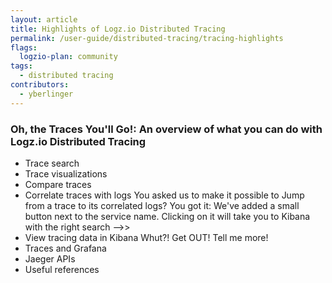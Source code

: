 ```yaml
---
layout: article
title: Highlights of Logz.io Distributed Tracing
permalink: /user-guide/distributed-tracing/tracing-highlights
flags:
  logzio-plan: community
tags:
  - distributed tracing
contributors:
  - yberlinger
---
```

### Oh, the Traces You'll Go!: An overview of what you can do with Logz.io Distributed Tracing

* Trace search
* Trace visualizations
* Compare traces
* Correlate traces with logs
  You asked us to make it possible to Jump from a trace to its correlated logs? 
  You got it: We've added a small button next to the service name.  Clicking on it will take you to Kibana with the right search -->>
* View tracing data in Kibana
  Whut?! Get OUT! Tell me more!
* Traces and Grafana
* Jaeger APIs
* Useful references